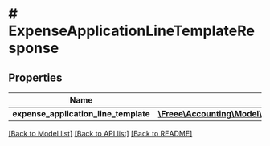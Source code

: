 # # ExpenseApplicationLineTemplateResponse

## Properties

Name | Type | Description | Notes
------------ | ------------- | ------------- | -------------
**expense_application_line_template** | [**\Freee\Accounting\Model\ExpenseApplicationLineTemplate**](ExpenseApplicationLineTemplate.md) |  | 

[[Back to Model list]](../../README.md#documentation-for-models) [[Back to API list]](../../README.md#documentation-for-api-endpoints) [[Back to README]](../../README.md)


